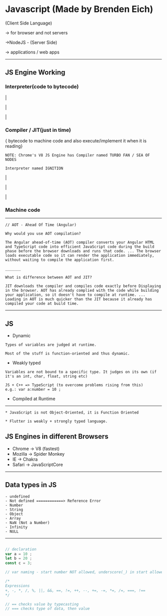 # Javascript (Made by Brenden Eich)
(Client Side Language)

-> for browser and not servers

->NodeJS - (Server Side) 

-> applications / web apps

<hr>

## JS Engine Working
### Interpreter(code to bytecode) 

|

|

|

### Compiler / JIT(just in time) 

{ bytecode to machine code and also execute/implement it when it is reading}


```
NOTE: Chrome's V8 JS Engine has Compiler named TURBO FAN / SEA OF NODES

Interpreter named IGNITION 
```
|

|

|

### Machine code


<hr>


```
// AOT - Ahead Of Time (Angular)

Why would you use AOT compilation?

The Angular ahead-of-time (AOT) compiler converts your Angular HTML and TypeScript code into efficient JavaScript code during the build phase before the browser downloads and runs that code. ... The browser loads executable code so it can render the application immediately, without waiting to compile the application first.

_______

What is difference between AOT and JIT?

JIT downloads the compiler and compiles code exactly before Displaying in the browser. AOT has already complied with the code while building your application, so it doesn't have to compile at runtime. ... Loading in AOT is much quicker than the JIT because it already has compiled your code at build time.
```

<hr>

## JS
* Dynamic
```
Types of variables are judged at runtime.

Most of the stuff is function-oriented and thus dynamic.
```
* Weakly typed
```
Variables are not bound to a specific type. It judges on its own (if it's an int, char, float, string etc)

JS + C++ => TypeScript (to overcome problems rising from this)
e.g.: var a:number = 10 ;
```
* Compiled at Runtime

<hr>

```
* JavaScript is not Object-Oriented, it is Function Oriented

* Flutter is weakly + strongly typed language.
```

## JS Engines in different Browsers
* Chrome -> V8 (fastest)
* Mozilla -> Spider Monkey
* IE -> Chakra
* Safari -> JavaScriptCore

<hr>

## Data types in JS
``` 
- undefined
- Not defined ============> Reference Error
- Number
- String
- Object
- Array
- NaN (Not a Number)
- Infinity
- NULL
```
<hr>

```javascript

// declaration
var a = 10 ;
let b = 20 ;
const c = 3;

// var naming - start number NOT allowed, underscore(_) in start allowed, camelCase is allowed, dollarSign($) also allowed(not allowed in other languages)

/*
Expressions 
+, -, *, /, %, ||, &&, ==, !=, ++, --, +=, -=, *=, /=, ===, !==
*/

// == checks value by typecasting
// === checks type of data, then value
```
